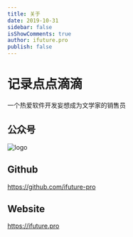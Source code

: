 ```yaml
---
title: 关于
date: 2019-10-31
sidebar: false
isShowComments: true
author: ifuture.pro
publish: false
---
```

# 记录点点滴滴



一个热爱软件开发妄想成为文学家的销售员


公众号
-----
![logo](https://blog.ifuture.pro/assets/img/qrcode_for_mpwechat.jpg)

Github
-----
https://github.com/ifuture-pro

Website
----
https://ifuture.pro
